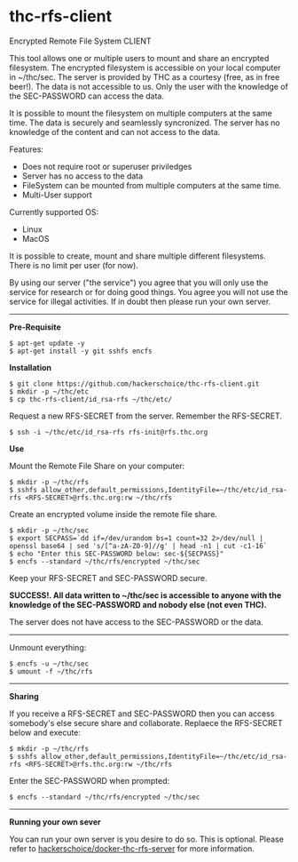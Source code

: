 # thc-rfs-client
Encrypted Remote File System CLIENT

This tool allows one or multiple users to mount and share an encrypted filesystem. The encrypted filesystem is accessible on your local computer in ~/thc/sec. The server is provided by THC as a courtesy (free, as in free beer!). The data is not accessible to us. Only the user with the knowledge of the SEC-PASSWORD can access the data.

It is possible to mount the filesystem on multiple computers at the same time. The data is securely and seamlessly syncronized. The server has no knowledge of the content and can not access to the data.

Features:  
- Does not require root or superuser priviledges
- Server has no access to the data
- FileSystem can be mounted from multiple computers at the same time.
- Multi-User support

Currently supported OS:  
- Linux  
- MacOS  

It is possible to create, mount and share multiple different filesystems. There is no limit per user (for now). 

By using our server ("the service") you agree that you will only use the service for research or for doing good things. You agree you will not use the service for illegal activities. If in doubt then please run your own server.

---
**Pre-Requisite**
```
$ apt-get update -y
$ apt-get install -y git sshfs encfs
```

**Installation**
```
$ git clone https://github.com/hackerschoice/thc-rfs-client.git
$ mkdir -p ~/thc/etc
$ cp thc-rfs-client/id_rsa-rfs ~/thc/etc/
```

Request a new RFS-SECRET from the server. Remember the RFS-SECRET.
```
$ ssh -i ~/thc/etc/id_rsa-rfs rfs-init@rfs.thc.org
```

**Use**

Mount the Remote File Share on your computer:
```
$ mkdir -p ~/thc/rfs
$ sshfs allow_other,default_permissions,IdentityFile=~/thc/etc/id_rsa-rfs <RFS-SECRET>@rfs.thc.org:rw ~/thc/rfs
```

Create an encrypted volume inside the remote file share.
```
$ mkdir -p ~/thc/sec
$ export SECPASS=`dd if=/dev/urandom bs=1 count=32 2>/dev/null | openssl base64 | sed 's/[^a-zA-Z0-9]//g' | head -n1 | cut -c1-16`
$ echo "Enter this SEC-PASSWORD below: sec-${SECPASS}"
$ encfs --standard ~/thc/rfs/encrypted ~/thc/sec
```

Keep your RFS-SECRET and SEC-PASSWORD secure. 

**SUCCESS!. All data written to ~/thc/sec is accessible to anyone with the knowledge of the SEC-PASSWORD and nobody else (not even THC).**

The server does not have access to the SEC-PASSWORD or the data.

---
Unmount everything:
```
$ encfs -u ~/thc/sec
$ umount -f ~/thc/rfs
```

---
**Sharing**

If you receive a RFS-SECRET and SEC-PASSWORD then you can access somebody's else secure share and collaborate. Replaece the RFS-SECRET below and execute:
```
$ mkdir -p ~/thc/rfs
$ sshfs allow_other,default_permissions,IdentityFile=~/thc/etc/id_rsa-rfs <RFS-SECRET>@rfs.thc.org:rw ~/thc/rfs
```

Enter the SEC-PASSWORD when prompted:
```
$ encfs --standard ~/thc/rfs/encrypted ~/thc/sec
```

---
**Running your own sever**

You can run your own server is you desire to do so. This is optional. Please refer to [hackerschoice/docker-thc-rfs-server](https://github.com/hackerschoice/docker-thc-rfs-server) for more information.

